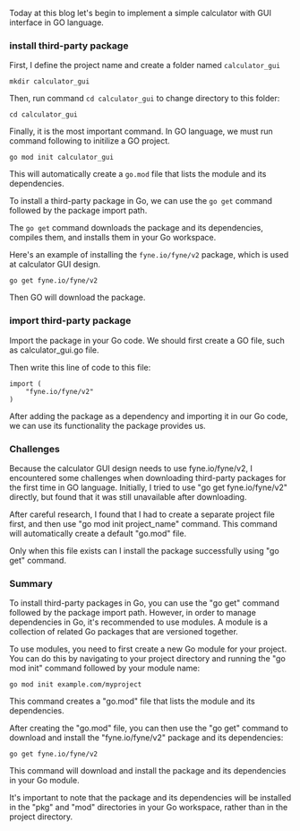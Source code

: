 
Today at this blog let's begin to implement a simple calculator with GUI interface in GO language.

### install third-party package

First, I define the project name and create a folder named `calculator_gui`
```
mkdir calculator_gui
```

Then, run command `cd calculator_gui` to change directory to this folder:
```
cd calculator_gui
```

Finally, it is the most important command. In GO language, we must run command following to initilize a GO project.

```
go mod init calculator_gui
```

This will automatically create a `go.mod` file that lists the module and its dependencies.

To install a third-party package in Go, we can use the `go get` command followed by the package import path. 

The `go get` command downloads the package and its dependencies, compiles them, and installs them in your Go workspace.

Here's an example of installing the `fyne.io/fyne/v2` package, which is used at calculator GUI design.

```
go get fyne.io/fyne/v2
```

Then GO will download the package.

### import third-party package

Import the package in your Go code. We should first create a GO file, such as calculator_gui.go file.

Then write this line of code to this file:

```
import (
    "fyne.io/fyne/v2"
)
```

After adding the package as a dependency and importing it in our Go code, we can use its functionality the package provides us.

### Challenges

Because the calculator GUI design needs to use fyne.io/fyne/v2, I encountered some challenges when downloading third-party packages for the first time in GO language. Initially, I tried to use "go get fyne.io/fyne/v2" directly, but found that it was still unavailable after downloading. 

After careful research, I found that I had to create a separate project file first, and then use "go mod init project_name" command. This command will automatically create a default "go.mod" file. 

Only when this file exists can I install the package successfully using "go get" command.


### Summary

To install third-party packages in Go, you can use the "go get" command followed by the package import path. However, in order to manage dependencies in Go, it's recommended to use modules. A module is a collection of related Go packages that are versioned together.

To use modules, you need to first create a new Go module for your project. You can do this by navigating to your project directory and running the "go mod init" command followed by your module name:

```
go mod init example.com/myproject
```

This command creates a "go.mod" file that lists the module and its dependencies.

After creating the "go.mod" file, you can then use the "go get" command to download and install the "fyne.io/fyne/v2" package and its dependencies:

```
go get fyne.io/fyne/v2
```

This command will download and install the package and its dependencies in your Go module.

It's important to note that the package and its dependencies will be installed in the "pkg" and "mod" directories in your Go workspace, rather than in the project directory.




